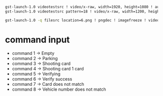 ``` bash
gst-launch-1.0 videotestsrc ! video/x-raw, width=1920, height=1080 ! autovideosink
gst-launch-1.0 videotestsrc pattern=18 ! video/x-raw, width=1200, height=1600, framerate=60/1 ! autovideosink //顯示測試螢幕

gst-launch-1.0 -q filesrc location=6.png ! pngdec ! imagefreeze ! videoconvert ! video/x-raw, framerate=1/1 ! autovideosink
```

# command input

* command 1 -> Empty
* command 2 -> Parking
* command 3 -> Shooting card
* command 4 -> Shooting card 1 card
* command 5 -> Verifying 
* command 6 -> Verify success
* command 7 -> Card does not match
* command 8 -> Vehicle number does not match
